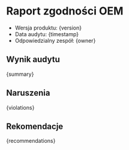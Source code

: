 # Raport zgodności OEM

- Wersja produktu: {version}
- Data audytu: {timestamp}
- Odpowiedzialny zespół: {owner}

## Wynik audytu
{summary}

## Naruszenia
{violations}

## Rekomendacje
{recommendations}
